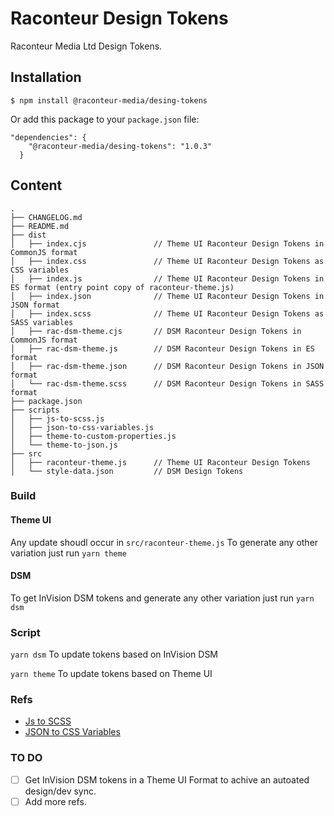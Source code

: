 # Raconteur Design Tokens

Raconteur Media Ltd Design Tokens.

## Installation

`$ npm install @raconteur-media/desing-tokens`

Or add this package to your `package.json` file:

```
"dependencies": {
    "@raconteur-media/desing-tokens": "1.0.3"
  }
```

## Content

```
.
├── CHANGELOG.md
├── README.md
├── dist
│   ├── index.cjs               // Theme UI Raconteur Design Tokens in CommonJS format
│   ├── index.css               // Theme UI Raconteur Design Tokens as CSS variables 
│   ├── index.js                // Theme UI Raconteur Design Tokens in ES format (entry point copy of raconteur-theme.js)
│   ├── index.json              // Theme UI Raconteur Design Tokens in JSON format 
│   ├── index.scss              // Theme UI Raconteur Design Tokens as SASS variables
│   ├── rac-dsm-theme.cjs       // DSM Raconteur Design Tokens in CommonJS format
│   ├── rac-dsm-theme.js        // DSM Raconteur Design Tokens in ES format
│   ├── rac-dsm-theme.json      // DSM Raconteur Design Tokens in JSON format
│   └── rac-dsm-theme.scss      // DSM Raconteur Design Tokens in SASS format
├── package.json
├── scripts
│   ├── js-to-scss.js
│   ├── json-to-css-variables.js
│   ├── theme-to-custom-properties.js
│   └── theme-to-json.js
├── src
│   ├── raconteur-theme.js      // Theme UI Raconteur Design Tokens
│   └── style-data.json         // DSM Design Tokens
```

### Build

#### Theme UI

Any update shoudl occur in `src/raconteur-theme.js` To generate any other variation just run `yarn theme`

#### DSM

To get InVision DSM tokens and generate any other variation just run `yarn dsm`

### Script

`yarn dsm` To update tokens based on InVision DSM

`yarn theme` To update tokens based on Theme UI

### Refs

-   [Js to SCSS](https://github.com/MakhBeth/js-to-scss#readme)
-   [JSON to CSS Variables](https://github.com/tcarlsen/json-to-css-variables#readme)

### TO DO

- [ ] Get InVision DSM tokens in a Theme UI Format to achive an autoated design/dev sync.
- [ ] Add more refs.
